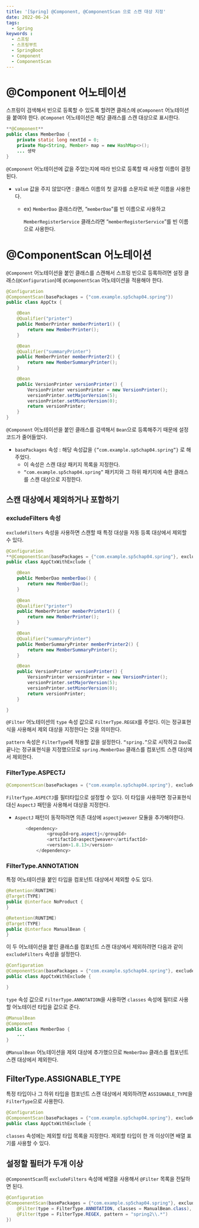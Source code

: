 ```yaml
---
title: '[Spring] @Component, @ComponentScan 으로 스캔 대상 지정'
date: 2022-06-24
tags:
  - Spring
keywords :
  - 스프링
  - 스프링부트
  - SpringBoot
  - Component
  - ComponentScan
---
```


# @Component 어노테이션
스프링이 검색해서 빈으로 등록할 수 있도록 할려면 클래스에 `@Component` 어노테이션을 붙여야 한다.
`@Componet` 어노테이션은 해당 클래스를 스캔 대상으로 표시한다.

```java
**@Component**
public class MemberDao {
	private static long nextId = 0;
	private Map<String, Member> map = new HashMap<>();
	... 생략
}
```

`@Component` 어노테이션에 값을 주었는지에 따라 빈으로 등록할 때 사용할 이름이 결정된다.
- `value` 값을 주지 않았다면 : 클래스 이름의 첫 글자를 소문자로 바꾼 이름을 사용한다.
    - ex) `MemberDao` 클래스라면,  “`memberDao`”를 빈 이름으로 사용하고
        
        `MemberRegisterService` 클래스라면 “`memberRegisterService`”를 빈 이름으로 사용한다.
        
# @ComponentScan 어노테이션

`@Component` 어노테이션을 붙인 클래스를 스캔해서 스프링 빈으로 등록하려면 설정 클래스(`@Configuration`)에 `@ComponentScan` 어노테이션을 적용해야 한다.

```java
@Configuration
@ComponentScan(basePackages = {"com.example.sp5chap04.spring"})
public class AppCtx {

    @Bean
    @Qualifier("printer")
    public MemberPrinter memberPrinter1() {
        return new MemberPrinter();
    }

    @Bean
    @Qualifier("summaryPrinter")
    public MemberPrinter memberPrinter2() {
        return new MemberSummaryPrinter();
    }

    @Bean
    public VersionPrinter versionPrinter() {
        VersionPrinter versionPrinter = new VersionPrinter();
        versionPrinter.setMajorVersion(5);
        versionPrinter.setMinorVersion(0);
        return versionPrinter;
    }
}
```

`@Component` 어노테이션을 붙인 클래스를 검색해서 `Bean`으로 등록해주기 때문에 설정 코드가 줄어들었다.

- `basePackages` 속성 : 해당 속성값을 `{”com.example.sp5chap04.spring”}` 로 해주었다.
    - 이 속성은 스캔 대상 패키지 목록을 지정한다.
    - `“com.example.sp5chap04.spring”` 패키지와 그 하위 패키지에 속한 클래스를 스캔 대상으로 지정한다.

## 스캔 대상에서 제외하거나 포함하기

### excludeFilters 속성

`excludeFilters` 속성을 사용하면 스캔할 때 특정 대상을 자동 등록 대상에서 제외할 수 있다.

```java
@Configuration
**@ComponentScan(basePackages = {"com.example.sp5chap04.spring"}, excludeFilters = @ComponentScan.Filter(type = FilterType.REGEX, pattern = "spring\\.*Dao"))**
public class AppCtxWithExclude {

    @Bean
    public MemberDao memberDao() {
        return new MemberDao();
    }
    
    @Bean
    @Qualifier("printer")
    public MemberPrinter memberPrinter1() {
        return new MemberPrinter();
    }

    @Bean
    @Qualifier("summaryPrinter")
    public MemberSummaryPrinter memberPrinter2() {
        return new MemberSummaryPrinter();
    }

    @Bean
    public VersionPrinter versionPrinter() {
        VersionPrinter versionPrinter = new VersionPrinter();
        versionPrinter.setMajorVersion(5);
        versionPrinter.setMinorVersion(0);
        return versionPrinter;
    }

}
```

`@Filter` 어노테이션의 `type` 속성 값으로  `FilterType.REGEX`를 주었다. 이는 정규표현식을 사용해서 제외 대상을 지정한다는 것을 의미한다.

`pattern` 속성은 `FilterType`에 적용할 값을 설정한다. `“spring.”`으로 시작하고 `Dao`로 끝나는 정규표현식을 지정했으므로 `spring.MemberDao` 클래스를 컴포넌트 스캔 대상에서 제외한다.

### FilterType.ASPECTJ

```java
@ComponentScan(basePackages = {"com.example.sp5chap04.spring"}, excludeFilters = @ComponentScan.Filter(type = FilterType.ASPECTJ, pattern = "spring.*Dao"))
```

`FilterType.ASPECTJ`를 필터타입으로 설정할 수 있다. 이 타입을 사용하면 정규표현식 대신 `AspectJ` 패턴을 사용해서 대상을 지정한다.

- `AspectJ` 패턴이 동작하려면 의존 대상에 `aspectjweaver` 모듈을 추가해야한다.
    
    ```java
    	<dependency>
    			<groupId>org.aspectj</groupId>
    			<artifactId>aspectjweaver</artifactId>
    			<version>1.8.13</version>
    		</dependency>
    ```
    

### FilterType.ANNOTATION

특정 어노테이션을 붙인 타입을 컴포넌트 대상에서 제외할 수도 있다.

```java
@Retention(RUNTIME)
@Target(TYPE)
public @interface NoProduct {
}

@Retention(RUNTIME)
@Target(TYPE)
public @interface ManualBean {
}
```

이 두 어노테이션을 붙인 클래스를 컴포넌트 스캔 대상에서 제외하려면 다음과 같이 `excludeFilters` 속성을 설정한다.

```java
@Configuration
@ComponentScan(basePackages = {"com.example.sp5chap04.spring"}, excludeFilters = @ComponentScan.Filter(type = FilterType.ANNOTATION, classes = {NoProduct.class, ManualBean.class ))
public class AppCtxWithExclude {

}
```

`type` 속성 값으로 `FilterType.ANNOTATION`을 사용하면 `classes` 속성에 필터로 사용할 어노테이션 타입을 값으로 준다.

```java
@ManualBean
@Component
public class MemberDao {
	...
}
```

`@ManualBean` 어노테이션을 제외 대상에 추가했으므로 `MemberDao` 클래스를 컴포넌트 스캔 대상에서 제외한다.

## FilterType.ASSIGNABLE_TYPE

특정 타입이나 그 하위 타입을 컴포넌트 스캔 대상에서 제외하려면 `ASSIGNABLE_TYPE`을 `FilterType`으로 사용한다.

```java
@Configuration
@ComponentScan(basePackages = {"com.example.sp5chap04.spring"}, excludeFilters = @ComponentScan.Filter(type = FilterType.ASSIGNABLE_TYPE, classes = MemberDao.class ))
public class AppCtxWithExclude {
```

`classes` 속성에는 제외할 타입 목록을 지정한다. 제외할 타입이 한 개 이상이면 배열 표기를 사용할 수 있다.

## 설정할 필터가 두개 이상

`@ComponentScan`의 `excludeFilters` 속성에 배열을 사용해서 `@Filter` 목록을 전달하면 된다.

```java
@Configuration
@CompoenentScan(basePackages = {"com.example.sp5chap04.spring"}, excludeFilters = {
	@Filter(type = FilterType.ANNOTATION, classes = ManualBean.class), 
	@Filter(type = FilterType.REGEX, pattern = "spring2\\.*")
})
```